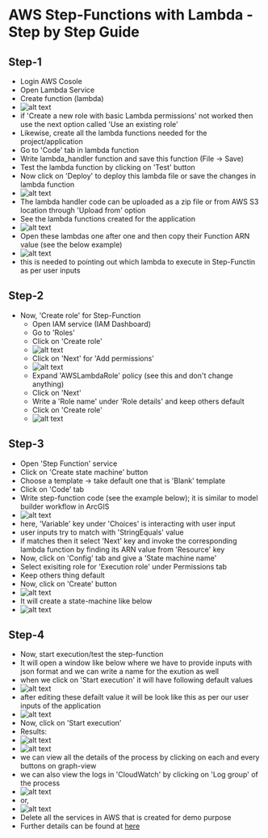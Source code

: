 # AWS Step-Functions with Lambda - Step by Step Guide

## Step-1
- Login AWS Cosole
- Open Lambda Service
- Create function (lambda)
- ![alt text](/static/aws-step-functions/image-1.png)
- if 'Create a new role with basic Lambda permissions' not worked then use the next option called 'Use an existing role'
- Likewise, create all the lambda functions needed for the project/application
- Go to 'Code' tab in lambda function
- Write lambda_handler function and save this function (File -> Save)
- Test the lambda function by clicking on 'Test' button
- Now click on 'Deploy' to deploy this lambda file or save the changes in lambda function
- ![alt text](/static/aws-step-functions/image-2.png)
- The lambda handler code can be uploaded as a zip file or from AWS S3 location through 'Upload from' option
- See the lambda functions created for the application
- ![alt text](/static/aws-step-functions/image-3.png)
- Open these lambdas one after one and then copy their Function ARN value (see the below example)
- ![alt text](/static/aws-step-functions/image-4.png)
- this is needed to pointing out which lambda to execute in Step-Functin as per user inputs

## Step-2
- Now, 'Create role' for Step-Function
    - Open IAM service (IAM Dashboard)
    - Go to 'Roles'
    - Click on 'Create role'
    - ![alt text](/static/aws-step-functions/image-5.png)
    - Click on 'Next' for 'Add permissions'
    - ![alt text](/static/aws-step-functions/image-6.png)
    - Expand 'AWSLambdaRole' policy (see this and don't change anything)
    - Click on 'Next'
    - Write a 'Role name' under 'Role details' and keep others default
    - Click on 'Create role'
    - ![alt text](/static/aws-step-functions/image-7.png)

## Step-3
- Open 'Step Function' service
- Click on 'Create state machine' button
- Choose a template -> take default one that is 'Blank' template
- Click on 'Code' tab
- Write step-function code (see the example below); it is similar to model builder workflow in ArcGIS
- ![alt text](/static/aws-step-functions/image-8.png)
- here, 'Variable' key under 'Choices' is interacting with user input
- user inputs try to match with 'StringEquals' value
- if matches then it select 'Next' key and invoke the corresponding lambda function by finding its ARN value from 'Resource' key
- Now, click on 'Config' tab and give a 'State machine name'
- Select exisiting role for 'Execution role' under Permissions tab
- Keep others thing default
- Now, click on 'Create' button 
- ![alt text](/static/aws-step-functions/image-9.png)
- It will create a state-machine like below
- ![alt text](/static/aws-step-functions/image-10.png)

## Step-4
- Now, start execution/test the step-function
- It will open a window like below where we have to provide inputs with json format and we can write a name for the exution as well 
- when we click on 'Start execution' it will have following default values
- ![alt text](/static/aws-step-functions/image-11.png)
- after editing these defailt value it will be look like this as per our user inputs of the application
- ![alt text](/static/aws-step-functions/image-12.png)
- Now, click on 'Start execution'
- Results:
- ![alt text](/static/aws-step-functions/image-13.png)
- ![alt text](/static/aws-step-functions/image-14.png)
- we can view all the details of the process by clicking on each and every buttons on graph-view
- we can also view the logs in 'CloudWatch' by clicking on 'Log group' of the process
- ![alt text](/static/aws-step-functions/image-15.png)
- or,
- ![alt text](/static/aws-step-functions/image-16.png)
- Delete all the services in AWS that is created for demo purpose
- Further details can be found at [here](https://www.youtube.com/watch?v=s0XFX3WHg0w)
